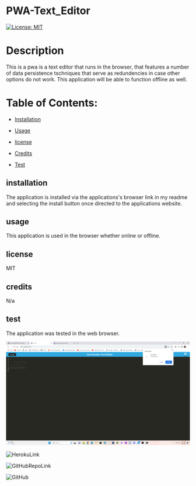 # PWA-Text_Editor
  
  [![License: MIT](https://img.shields.io/badge/License-MIT-yellow.svg)](https://opensource.org/licenses/MIT)
  # Description
  This is a pwa is a text editor that runs in the browser, that features a number of data persistence tschniques that serve as redundencies in case other options do not work. This application will be able to function offline as well.
  # Table of Contents:
  * [Installation](#installation)
  * [Usage](#usage)
  
 * [license](#license)

  * [Credits](#credits)
  * [Test](#test)
  

  ## installation
  The application is installed via the applications's browser link in my readme and selecting the install button once directed to the applications website.

  ## usage
  This application is used in the browser whether online or offline.
  
  
## license

  MIT

  ## credits
  N/a

  ## test
  The application was tested in the web browser.

  ![ApplicationScreenShot](/images/pwascreenshot.png)

  ![HerokuLink](https://progressivewa-text-editor-3ff4a0f109ee.herokuapp.com/)

  ![GitHubRepoLink](https://github.com/mmanhx90/PWA-Text_Editor)

  ![GitHub](https://github.com/mmanhx90)


